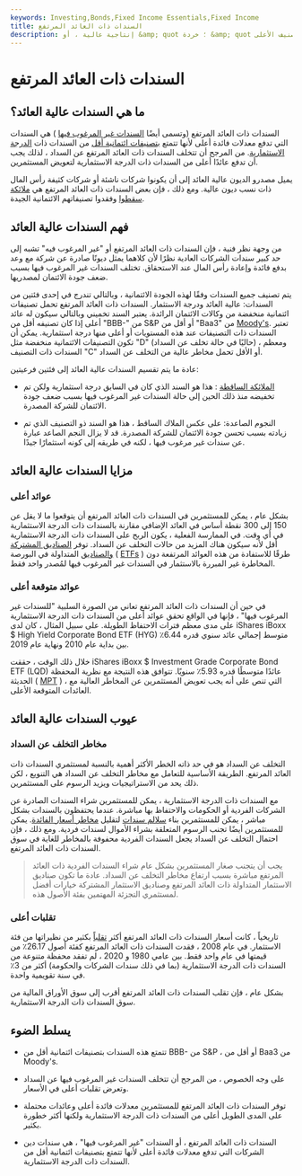 ```yaml
---
keywords: Investing,Bonds,Fixed Income Essentials,Fixed Income
title: السندات ذات العائد المرتفع
description: إنتاجية عالية ، أو &amp; quot ؛ خردة &amp; quot ؛ السندات لديها تصنيف ائتماني أقل وبالتالي تدفع عائدًا أعلى بسبب وجود مخاطر أكبر من السندات ذات التصنيف الأعلى.
---
```


# السندات ذات العائد المرتفع
## ما هي السندات عالية العائد؟

السندات ذات العائد المرتفع (وتسمى أيضًا [السندات غير المرغوب فيها](/junkbond) ) هي السندات التي تدفع معدلات فائدة أعلى لأنها تتمتع [بتصنيفات ائتمانية أقل](/creditrating) من السندات ذات [الدرجة](/investmentgrade) [الاستثمارية](/investmentgrade). من المرجح أن تتخلف السندات ذات العائد المرتفع عن السداد ، لذلك يجب أن تدفع عائدًا أعلى من السندات ذات الدرجة الاستثمارية لتعويض المستثمرين.

يميل مصدرو الديون عالية العائد إلى أن يكونوا شركات ناشئة أو شركات كثيفة رأس المال ذات نسب ديون عالية. ومع ذلك ، فإن بعض السندات ذات العائد المرتفع هي [ملائكة سقطوا](/fallenangel) وفقدوا تصنيفاتهم الائتمانية الجيدة.

## فهم السندات عالية العائد

من وجهة نظر فنية ، فإن السندات ذات العائد المرتفع أو "غير المرغوب فيه" تشبه إلى حد كبير سندات الشركات العادية نظرًا لأن كلاهما يمثل ديونًا صادرة عن شركة مع وعد بدفع فائدة وإعادة رأس المال عند الاستحقاق. تختلف السندات غير المرغوب فيها بسبب ضعف جودة الائتمان لمصدريها.

يتم تصنيف جميع السندات وفقًا لهذه الجودة الائتمانية ، وبالتالي تندرج في إحدى فئتين من السندات: عالية العائد ودرجة الاستثمار. السندات ذات العائد المرتفع تحمل تصنيفات ائتمانية منخفضة من وكالات الائتمان الرائدة. يعتبر السند تخميني وبالتالي سيكون له عائد أعلى إذا كان تصنيفه أقل من "BBB-" من S&P أو أقل من "Baa3" من [Moody's](/moodys). تعتبر السندات ذات التصنيفات عند هذه المستويات أو أعلى منها درجة استثمارية. يمكن أن تكون التصنيفات الائتمانية منخفضة مثل "D" (حاليًا في حالة تخلف عن السداد) ، ومعظم السندات ذات التصنيف "C" أو الأقل تحمل مخاطر عالية من التخلف عن السداد.

عادة ما يتم تقسيم السندات عالية العائد إلى فئتين فرعيتين:

- [الملائكة الساقطة](/fallenangel) : هذا هو السند الذي كان في السابق درجة استثمارية ولكن تم تخفيضه منذ ذلك الحين إلى حالة السندات غير المرغوب فيها بسبب ضعف جودة الائتمان للشركة المصدرة.

- النجوم الصاعدة: على عكس الملاك الساقط ، هذا هو السند ذو التصنيف الذي تم زيادته بسبب تحسن جودة الائتمان للشركة المصدرة. قد لا يزال النجم الصاعد عبارة عن سندات غير مرغوب فيها ، لكنه في طريقه إلى كونه استثمارًا جيدًا.

## مزايا السندات عالية العائد

### عوائد أعلى

بشكل عام ، يمكن للمستثمرين في السندات ذات العائد المرتفع أن يتوقعوا ما لا يقل عن 150 إلى 300 نقطة أساس في العائد الإضافي مقارنة بالسندات ذات الدرجة الاستثمارية في أي وقت. في الممارسة الفعلية ، يكون الربح على السندات ذات الدرجة الاستثمارية أقل لأنه سيكون هناك المزيد من حالات التخلف عن السداد. توفر [الصناديق المشتركة والصناديق](/mutualfund) المتداولة في البورصة ( [ETFs](/etf) ) طرقًا للاستفادة من هذه العوائد المرتفعة دون المخاطرة غير المبررة بالاستثمار في السندات غير المرغوب فيها لمُصدر واحد فقط.

### عوائد متوقعة أعلى

في حين أن السندات ذات العائد المرتفع تعاني من الصورة السلبية "للسندات غير المرغوب فيها" ، فإنها في الواقع تحقق عوائد أعلى من السندات ذات الدرجة الاستثمارية على مدى معظم فترات الاحتفاظ الطويلة. على سبيل المثال ، كان لدى iShares iBoxx $ High Yield Corporate Bond ETF (HYG) متوسط إجمالي عائد سنوي قدره 6.44٪ بين بداية عام 2010 ونهاية عام 2019.

خلال ذلك الوقت ، حققت iShares iBoxx $ Investment Grade Corporate Bond ETF (LQD) عائدًا متوسطًا قدره 5.93٪ سنويًا. تتوافق هذه النتيجة مع نظرية المحفظة الحديثة ( [MPT](/modernportfoliotheory) ) ، التي تنص على أنه يجب تعويض المستثمرين عن المخاطر العالية مع العائدات المتوقعة الأعلى.

## عيوب السندات عالية العائد

### مخاطر التخلف عن السداد

التخلف عن السداد هو في حد ذاته الخطر الأكثر أهمية بالنسبة لمستثمري السندات ذات العائد المرتفع. الطريقة الأساسية للتعامل مع مخاطر التخلف عن السداد هي التنويع ، لكن ذلك يحد من الاستراتيجيات ويزيد الرسوم على المستثمرين.

مع السندات ذات الدرجة الاستثمارية ، يمكن للمستثمرين شراء السندات الصادرة عن الشركات الفردية أو الحكومات والاحتفاظ بها مباشرة. عندما يحتفظون بالسندات بشكل مباشر ، يمكن للمستثمرين بناء [سلالم سندات](/bondladder) لتقليل [مخاطر أسعار الفائدة](/interestraterisk). يمكن للمستثمرين أيضًا تجنب الرسوم المتعلقة بشراء الأموال لسندات فردية. ومع ذلك ، فإن احتمال التخلف عن السداد يجعل السندات الفردية محفوفة بالمخاطر للغاية في سوق السندات ذات العائد المرتفع.

> يجب أن يتجنب صغار المستثمرين بشكل عام شراء السندات الفردية ذات العائد المرتفع مباشرة بسبب ارتفاع مخاطر التخلف عن السداد. عادة ما تكون صناديق الاستثمار المتداولة ذات العائد المرتفع وصناديق الاستثمار المشتركة خيارات أفضل لمستثمري التجزئة المهتمين بفئة الأصول هذه.

>

### تقلبات أعلى

تاريخياً ، كانت أسعار السندات ذات العائد المرتفع أكثر [تقلباً](/volatility) بكثير من نظيراتها من فئة الاستثمار. في عام 2008 ، فقدت السندات ذات العائد المرتفع كفئة أصول 26.17٪ من قيمتها في عام واحد فقط. بين عامي 1980 و 2020 ، لم تفقد محفظة متنوعة من السندات ذات الدرجة الاستثمارية (بما في ذلك سندات الشركات والحكومة) أكثر من 3٪ في سنة تقويمية واحدة.

بشكل عام ، فإن تقلب السندات ذات العائد المرتفع أقرب إلى سوق الأوراق المالية من سوق السندات ذات الدرجة الاستثمارية.

## يسلط الضوء

- تتمتع هذه السندات بتصنيفات ائتمانية أقل من BBB- من S&P ، أو أقل من Baa3 من Moody's.

- على وجه الخصوص ، من المرجح أن تتخلف السندات غير المرغوب فيها عن السداد وتعرض تقلبات أعلى في الأسعار.

- توفر السندات ذات العائد المرتفع للمستثمرين معدلات فائدة أعلى وعائدات محتملة على المدى الطويل أعلى من السندات ذات الدرجة الاستثمارية ولكنها أكثر خطورة بكثير.

- السندات ذات العائد المرتفع ، أو السندات "غير المرغوب فيها" ، هي سندات دين الشركات التي تدفع معدلات فائدة أعلى لأنها تتمتع بتصنيفات ائتمانية أقل من السندات ذات الدرجة الاستثمارية.

